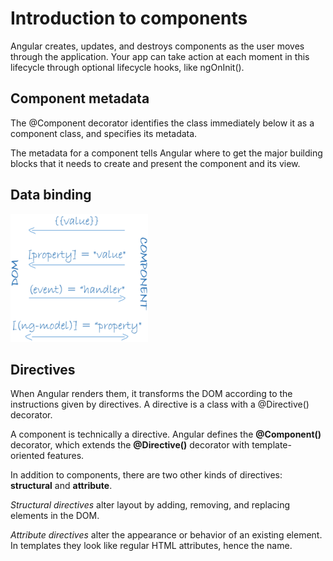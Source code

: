 # Introduction to components

Angular creates, updates, and destroys components as the user moves through the application. Your app can take action at each moment in this lifecycle through optional lifecycle hooks, like ngOnInit\(\).

## Component metadata

The @Component decorator identifies the class immediately below it as a component class, and specifies its metadata.

The metadata for a component tells Angular where to get the major building blocks that it needs to create and present the component and its view.

## Data binding

![Logo Title Text 1](../../../.gitbook/assets/databinding.png)

## Directives

When Angular renders them, it transforms the DOM according to the instructions given by directives. A directive is a class with a @Directive\(\) decorator.

A component is technically a directive. Angular defines the **@Component\(\)** decorator, which extends the **@Directive\(\)** decorator with template-oriented features.

In addition to components, there are two other kinds of directives: **structural** and **attribute**.

_Structural directives_ alter layout by adding, removing, and replacing elements in the DOM.

_Attribute directives_ alter the appearance or behavior of an existing element. In templates they look like regular HTML attributes, hence the name.

